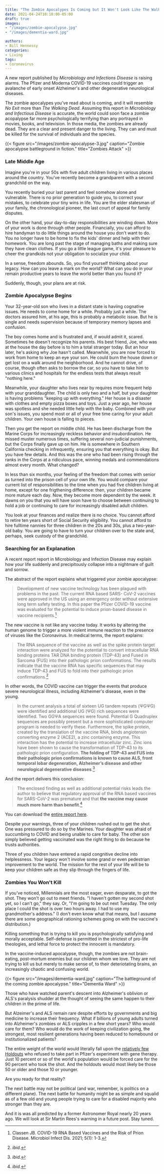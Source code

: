 ```yaml
---
title: "The Zombie Apocalypes Is Coming but It Won't Look Like The Walking Dead"
date: 2021-04-24T10:18:00-05:00
draft: true
images:
- "/images/zombie-apocalypse.jpg"
- "/images/dementia-ward.jpg"

authors:
- Bill Hennessy
categories:
- Living
tags:
- Coronavirus
---
```


A new report published by *Microbiology and Infections Disease* is raising alarms. The Pfizer and Moderna COVID-19 vaccines could trigger an avalanche of early onset Alzheimer's and other degenerative neurological diseases. 

The zombie apocalypes you've read about is coming, and it will resemble *No Exit* more than *The Walking Dead*. Assuming this report in *Microbiology and Infectious Disease* is accurate, the world could soon face a zombie acopalypse far more psychologically terrifying than any portrayed in movies, books, and television. In those media, the zombies are already dead. They are a clear and present danger to the living. They can and must be killed for the survival of individuals and the species. 

{{< figure src="/images/zombie-apocalypse-3.jpg" caption="Zombie apocalypse battleground in fiction." title="Zombies Attack" >}}

### Late Middle Age 

Imagine you're in your 50s with five adult children living in various places around the country. You've recently become a grandparent with a second grandchild on the way. 

You recently buried your last parent and feel somehow alone and vulnerable. There is no prior generation to guide you, to correct your mistakes, to celebrate your tiny wins in life. You are the elder statesman of your family, the chronological pioneer, the last court of appeal for family disputes. 

On the other hand, your day-to-day responsibilities are winding down. More of your work is done through other people. Financially, you can afford to hire handyman to do little things around the house you don't want to do. You no longer have to be home to fix the kids' dinner and help with their homework. You are long past the stage of managing baths and making sure they have clean clothes. If you go a little league game, it's your pleasure to cheer the grandkids not your obligation to socialize your child. 

In a sense, freedom abounds. So, you find yourself thinking about your legacy. How can you leave a mark on the world? What can you do in your remain productive years to leave the world better than you found it? 

Suddenly, though, your plans are at risk. 

### Zombie Apocalypse Begins

Your 32-year-old son who lives in a distant state is haviing cognative issues. He needs to come home for a while. Probably just a while. The doctors assured him, at his age, this is probably a metabolic issue. But he is single and needs supervision because of temporary memory lapses and confusion. 

The boy comes home and is frustrated and, if would admit it, scared. Sometimes he doesn't recognize his parents. His best friend, Joe, who was at the house the day before is to him a total stranger today. But an hour later, he's asking why Joe hasn't called. Meanwhile, you are now forced to work from home to keep an eye your son. He could burn the house down or get lost on a walk around the neighborhood. And he cannot drive, of course, though often asks to borrow the car, so you have to take him to various clinics and hospitals for the endless tests that always result "nothing here."

Meanwhile, your daughter who lives near by requires more frequent help with your granddaughter. The child is only two and a half, but your daughter is having problems "keeping up with everything." Her house is a disaster with clothes and empty pizza boxes and toys. Just a year ago, her house was spotless and she needed little help with the baby. Combined with your son's issues, you spend most or all of your free time caring for your adult children. Your own house is falling to pieces. 

Then you get the report on middle child. He has been discharge from the Marine Corps for increasingly reckless behavior and insubordination. He missed muster numerous times, suffering several non-judicial punishments, but the Corps finally gave up on him. He is somewhere in Southern California checking in infrequently, ensuring you that everything is okay. But you have few details. And this was the one who had been rising through the ranks in the Corps at a ridiculous pace, winning medals and commendations almost every month. What changed? 

In less than six months, your feeling of the freedom that comes with senior as turned into the prison cell of your own life. You would compare your current list of responsibilities to the time when you had five children living at home, except for one frigthening difference: then, your children became more mature each day. Now, they become more dependent by the week. It dawns on you that you will have soon have to choose between continuing to hold a job or continuing to care for increasingly disabled adult children. 

You look at your finances and realize there is no choice. You cannot afford to retire ten years short of Social Security eligibility. You cannot afford to hire fulltime nannies for three children in the 20s and 30s, plus a two-year-old baby. You are going to have to turn your children over to the state and, perhaps, seek custody of the grandchild. 

### Searching for an Explanation


A recent report report in Microbiology and Infection Disease may explain how your life suddenly and precipitously collapse into a nightmare of guilt and sorrow. 

The abstract of the report explains what triggered your zombie apocalypse:

> Development of new vaccine technology has been plagued with problems in the past. The current RNA based SARS- CoV-2 vaccines were approved in the US using an emergency order without extensive long term safety testing. In this paper the Pfizer COVID-19 vaccine was evaluated for the potential to induce prion-based disease in vaccine recipients.[^1]

The new vaccine is not like any vaccine today. It works by altering the human genome to trigger a more violent immune reaction to the presence of viruses like the Coronavirus. In medical terms, the report explains:

> The RNA sequence of the vaccine as well as the spike protein target interaction were analyzed for the potential to convert intracellular RNA binding proteins TAR DNA binding protein (TDP-43) and Fused in Sarcoma (FUS) into their pathologic prion conformations. The results indicate that the vaccine RNA has specific sequences that may induce TDP-43 and FUS to fold into their pathologic prion confirmations.[^2]

In other words, the COVID vaccine can trigger the events that produce severe neurological illness, including Alzheimer's disease, even in the young.

> In the current analysis a total of sixteen UG tandem repeats (ΨGΨG) were identified and additional UG (ΨG) rich sequences were identified. Two GGΨA sequences were found. Potential G Quadruplex sequences are possibly present but a more sophisticated computer program is needed to verify these. Furthermore, the spike protein, created by the translation of the vaccine RNA, binds angiotensin converting enzyme 2 (ACE2), a zinc containing enzyme. This interaction has the potential to increase intracellular zinc. Zinc ions have been shown to cause the transformation of TDP-43 to its pathologic prion configuration. **The folding of TDP-43 and FUS into their pathologic prion confirmations is known to cause ALS, front temporal lobar degeneration, Alzheimer’s disease and other neurological degenerative diseases**.[^3]

And the report delivers this conclusion:

> The enclosed finding as well as additional potential risks leads the author to believe that regulatory approval of the RNA based vaccines for SARS-CoV-2 was premature and that **the vaccine may cause much more harm than benefit**.[^4]

You can download the [entire report here](/images/covid19-rna-based-vaccines-and-the-risk-of-prion-disease-1503.pdf).

Despite your warnings, three of your children rushed out to get the shot. One was pressured to do so by the Marines. Your daughter was afraid of succumbing to COVID and being unable to care for baby. The other son simply believed getting vaccinated was the right thing to do because he trusts authorities.

Three of you children have entered a rapid congnitive decline into helplessness. Your legacy won't involve some grand or even pedestrian improvement to the world. The mission for the rest of your life will be to keep your children safe as they slip through the fingers of life. 


### Zombies You Won't Kill

If you've noticed, Millennials are the most eager, even desparate, to got the shot. They won't go out to meet friends. "I haven't gotten my second shot yet, so I can't go," they say. Or, "I'm going to be out next Tuesday. The only place I could the shot is over two hours away. I had to use my grandmother's address." (I don't even know what that means, but I assume there are some geographical rationing schemes going on with the vaccine's distribution.)

Killing something that is trying to kill you is psychologically satisfying and morally acceptable. Self-defense is permitted in the strictest of pro-life theologies, and lethal force to protect the innocent is mandatory. 

In the vaccine-induced apocalypse, though, the zombies are not brain-eating, post-mortum enemies but our children whom we love. They are not trying to kill us but merely to make sense of, to their deteriotating brains, an increasingly chaotic and confusing world. 

{{< figure src="/images/dementia-ward.jpg" caption="The battleground of the coming zombie apocalypse." title="Dementia Ward" >}}

Those who have watched parent's descent into Alzheimer's oblivion or ALS's paralysis shudder at the thought of seeing the same happen to their children in the prime of life. 

But Alzeimer's and ALS remain rare despite efforts by governments and big medicine to increase their frequency. What if billions of young adults turned into Alzheimer's zombies or ALS cripples in a few short years? Who would care for them? Who would do the work of keeping civilization going, the strongest, most resilient generations having been reduced to homebound or institutionalized patients? 

The entire weight of the world would literally fall upon the [relatively few Holdouts](/this-is-what-will-happen/) who refused to take part in Pfizer's experiment with gene therapy. Just 10 percent or so of the world's population would be forced care for the 90 percent who took the shot. And the holdouts would most likely be those 50 or older and those 10 or younger. 

Are you ready for that reality? 

The next battle may not be political (and war, remember, is politics on a different plane). The next battle for humanity might be as simple and squalid as of a few old and young people trying to care for a disabled majority who stronger than they are. 

And it is was all predicted by a former Astronomer Royal nearly 20 years ago. We will look at Sir Martin Rees's warning in a future post. Stay tuned.




[^1]: Classen JB. COVID-19 RNA Based Vaccines and the Risk of Prion Disease. Microbiol Infect Dis. 2021; 5(1): 1-3.
[^2]: *ibid.*
[^3]: *ibid.*
[^4]: *ibid.*